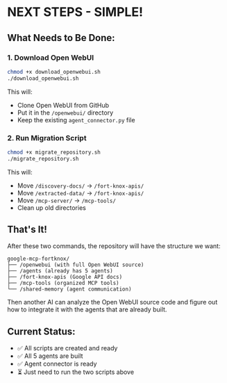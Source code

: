 # NEXT STEPS - SIMPLE!

## What Needs to Be Done:

### 1. Download Open WebUI
```bash
chmod +x download_openwebui.sh
./download_openwebui.sh
```

This will:
- Clone Open WebUI from GitHub
- Put it in the `/openwebui/` directory
- Keep the existing `agent_connector.py` file

### 2. Run Migration Script
```bash
chmod +x migrate_repository.sh
./migrate_repository.sh
```

This will:
- Move `/discovery-docs/` → `/fort-knox-apis/`
- Move `/extracted-data/` → `/fort-knox-apis/`
- Move `/mcp-server/` → `/mcp-tools/`
- Clean up old directories

## That's It!

After these two commands, the repository will have the structure we want:

```
google-mcp-fortknox/
├── /openwebui (with full Open WebUI source)
├── /agents (already has 5 agents)
├── /fort-knox-apis (Google API docs)
├── /mcp-tools (organized MCP tools)
└── /shared-memory (agent communication)
```

Then another AI can analyze the Open WebUI source code and figure out how to integrate it with the agents that are already built.

## Current Status:
- ✅ All scripts are created and ready
- ✅ All 5 agents are built
- ✅ Agent connector is ready
- ⏳ Just need to run the two scripts above
